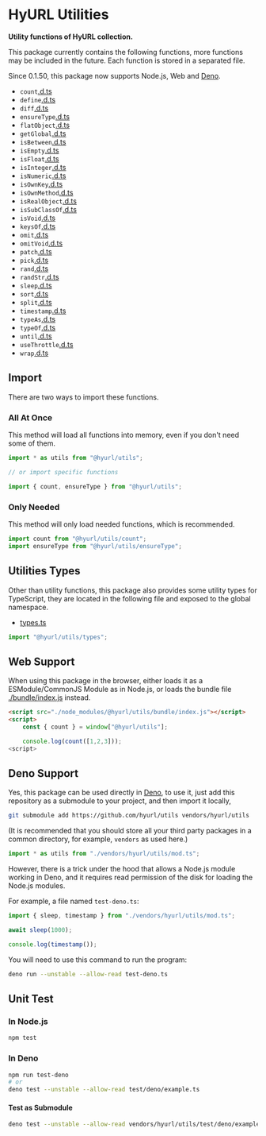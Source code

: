 # HyURL Utilities

**Utility functions of HyURL collection.**

This package currently contains the following functions, more functions may be
included in the future. Each function is stored in a separated file.

Since 0.1.50, this package now supports Node.js, Web and
[Deno](https://deno.land).

- `count`[.d.ts](./count.d.ts)
- `define`[.d.ts](./define.d.ts)
- `diff`[.d.ts](./diff.d.ts)
- `ensureType`[.d.ts](./ensureType.d.ts)
- `flatObject`[.d.ts](./flatObject.d.ts)
- `getGlobal`[.d.ts](./getGlobal.d.ts)
- `isBetween`[.d.ts](./isBetween.d.ts)
- `isEmpty`[.d.ts](./isEmpty.d.ts)
- `isFloat`[.d.ts](./isFloat.d.ts)
- `isInteger`[.d.ts](./isInteger.d.ts)
- `isNumeric`[.d.ts](./isNumeric.d.ts)
- `isOwnKey`[.d.ts](./isOwnKey.d.ts)
- `isOwnMethod`[.d.ts](./isOwnMethod.d.ts)
- `isRealObject`[.d.ts](./isRealObject.d.ts)
- `isSubClassOf`[.d.ts](./isSubClassOf.d.ts)
- `isVoid`[.d.ts](./isVoid.d.ts)
- `keysOf`[.d.ts](./keysOf.d.ts)
- `omit`[.d.ts](./omit.d.ts)
- `omitVoid`[.d.ts](./omitVoid.d.ts)
- `patch`[.d.ts](./patch.d.ts)
- `pick`[.d.ts](./pick.d.ts)
- `rand`[.d.ts](./rand.d.ts)
- `randStr`[.d.ts](./randStr.d.ts)
- `sleep`[.d.ts](./sleep.d.ts)
- `sort`[.d.ts](./sort.d.ts)
- `split`[.d.ts](./split.d.ts)
- `timestamp`[.d.ts](./timestamp.d.ts)
- `typeAs`[.d.ts](./typeAs.d.ts)
- `typeOf`[.d.ts](./typeOf.d.ts)
- `until`[.d.ts](./until.d.ts)
- `useThrottle`[.d.ts](./useThrottle.d.ts)
- `wrap`[.d.ts](./wrap.d.ts)

## Import

There are two ways to import these functions.

### All At Once

This method will load all functions into memory, even if you don't need some of
them.

```ts
import * as utils from "@hyurl/utils";

// or import specific functions

import { count, ensureType } from "@hyurl/utils";
```

### Only Needed

This method will only load needed functions, which is recommended.

```ts
import count from "@hyurl/utils/count";
import ensureType from "@hyurl/utils/ensureType";
```

## Utilities Types

Other than utility functions, this package also provides some utility types for
TypeScript, they are located in the following file and exposed to the global
namespace.

- [types.ts](./src/types.ts)

```ts
import "@hyurl/utils/types";
```

## Web Support

When using this package in the browser, either loads it as a ESModule/CommonJS
Module as in Node.js, or loads the bundle file 
[./bundle/index.js](./bundle/index.js) instead.

```html
<script src="./node_modules/@hyurl/utils/bundle/index.js"></script>
<script>
    const { count } = window["@hyurl/utils"];

    console.log(count([1,2,3]));
<script>
```

## Deno Support

Yes, this package can be used directly in [Deno](https://deno.land), to use it,
just add this repository as a submodule to your project, and then import it
locally,

```sh
git submodule add https://github.com/hyurl/utils vendors/hyurl/utils
```

(It is recommended that you should store all your third party packages in a
common directory, for example, `vendors` as used here.)

```ts
import * as utils from "./vendors/hyurl/utils/mod.ts";
```

However, there is a trick under the hood that allows a Node.js module working
in Deno, and it requires read permission of the disk for loading the Node.js
modules.

For example, a file named `test-deno.ts`:

```ts
import { sleep, timestamp } from "./vendors/hyurl/utils/mod.ts";

await sleep(1000);

console.log(timestamp());
```

You will need to use this command to run the program:

```sh
deno run --unstable --allow-read test-deno.ts
```

## Unit Test

### In Node.js

```sh
npm test
```

### In Deno

```sh
npm run test-deno
# or
deno test --unstable --allow-read test/deno/example.ts
```

#### Test as Submodule

```sh
deno test --unstable --allow-read vendors/hyurl/utils/test/deno/example.ts
```
